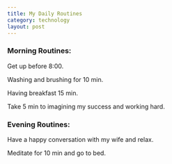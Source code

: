 ```yaml
---
title: My Daily Routines
category: technology
layout: post
---
```


### Morning Routines:

Get up before 8:00.

Washing and brushing for 10 min.

Having breakfast 15 min.

Take 5 min to imagining my success and working hard.

### Evening Routines:

Have a happy conversation with my wife and relax.

Meditate for 10 min and go to bed.
